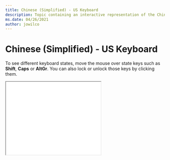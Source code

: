 ```yaml
--- 
title: Chinese (Simplified) - US Keyboard 
description: Topic containing an interactive representation of the Chinese (Simplified) - US Keyboard 
ms.date: 04/26/2021 
author: jowilco 
--- 
```

 
# Chinese (Simplified) - US Keyboard 
 
To see different keyboard states, move the mouse over state keys such as **Shift**, **Caps** or **AltGr**. You can also lock or unlock those keys by clicking them. 
 
<iframe src="kbdus_2.html" height="230"></iframe> 
